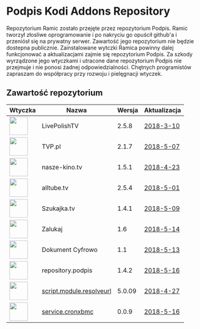 # Podpis Kodi Addons Repository
Repozytorium Ramic zostało przejęte przez repozytorium Podpis. Ramic tworzył złosliwe oprogramowanie i po nakryciu go opuścił github'a i przeniósł się na prywatny serwer. Zawartość jego repozytorium nie będzie dostepna publicznie. Zainstalowane wytczki Ramica powinny dalej funkcjonować a aktualizacjami zajmie się repozytorium Podpis. Za szkody wyrządzone jego wtyczkami i utracone dane repozytorium Podpis nie przejmuje i nie ponosi żadnej odpowiedzialności. 
Chętnych programistów zapraszam do współpracy przy rozwoju i pielęgnacji wtyczek. 

## Zawartość repozytorium
|Wtyczka|Nazwa|Wersja|Aktualizacja|
|---|---|---|---|
|<img src="https://raw.githubusercontent.com/podpis/kodi/master/zips/plugin.video.LivePolishTV/icon.png" width="48">|LivePolishTV|2.5.8|[2018-3-10](https://raw.githubusercontent.com/podpis/kodi/master/zips/plugin.video.LivePolishTV/changelog.txt)
|<img src="https://raw.githubusercontent.com/podpis/kodi/master/zips/plugin.video.TVP.pl/icon.png" width="48">|TVP.pl|2.1.7|[2018-5-07](https://raw.githubusercontent.com/podpis/kodi/master/zips/plugin.video.TVP.pl/changelog.txt)
|<img src="https://raw.githubusercontent.com/podpis/kodi/master/zips/plugin.video.naszekinotv/icon.png" width="48">|nasze-kino.tv|1.5.1|[2018-4-23](https://raw.githubusercontent.com/podpis/kodi/master/zips/plugin.video.naszekinotv/changelog.txt)
|<img src="https://raw.githubusercontent.com/podpis/kodi/master/zips/plugin.video.alltube.tv/icon.png" width="48">|alltube.tv|2.5.4|[2018-5-01](https://raw.githubusercontent.com/podpis/kodi/master/zips/plugin.video.alltube.tv/changelog.txt)
|<img src="https://raw.githubusercontent.com/podpis/kodi/master/zips/plugin.video.szukajkatv/icon.png" width="48">|Szukajka.tv|1.4.1|[2018-5-09](https://raw.githubusercontent.com/podpis/kodi/master/zips/plugin.video.szukajkatv/changelog.txt)
|<img src="https://raw.githubusercontent.com/podpis/kodi/master/zips/plugin.video.zalukajcom/icon.png" width="48">|Zalukaj|1.6|[2018-5-14](https://raw.githubusercontent.com/podpis/kodi/master/zips/plugin.video.zalukajcom/changelog.txt)
|<img src="https://raw.githubusercontent.com/podpis/kodi/master/zips/plugin.video.dokumentcyfrowo/icon.png" width="48">|Dokument Cyfrowo|1.1|[2018-5-13](https://raw.githubusercontent.com/podpis/kodi/master/zips/plugin.video.dokumentcyfrowo/changelog.txt)
|<img src="https://raw.githubusercontent.com/podpis/kodi/master/zips/repository.podpis/icon.png" width="48">|repository.podpis|1.4.2|[2018-5-16](https://raw.githubusercontent.com/podpis/kodi/master/zips/repository.podpis/changelog.txt)
|<img src="https://raw.githubusercontent.com/podpis/kodi/master/zips/resolveurl/icon.png" width="48">|[script.module.resolveurl](https://github.com/podpis/kodi/blob/master/zips/resolveurl/script.module.resolveurl-5.0.09.zip?raw=true)|5.0.09|[2018-4-27](https://raw.githubusercontent.com/podpis/script.module.stream.resolver/master/changelog.txt)
|<img src="https://raw.githubusercontent.com/podpis/kodi/master/zips/resolveurl/icon.png" width="48">|[service.cronxbmc](https://github.com/podpis/kodi/blob/master/zips/service.cronxbmc/service.cronxbmc-0.0.9.zip?raw=true)|0.0.9|[2018-5-16](https://github.com/robweber/cronxbmc/blob/master/changelog.txt)
